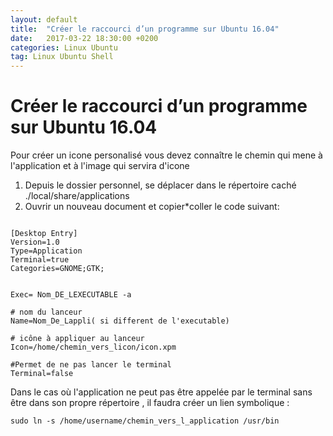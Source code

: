 ```yaml
---
layout: default
title:  "Créer le raccourci d’un programme sur Ubuntu 16.04"
date:   2017-03-22 18:30:00 +0200
categories: Linux Ubuntu
tag: Linux Ubuntu Shell
---
```


# Créer le raccourci d’un programme sur Ubuntu 16.04

Pour créer un icone personalisé  vous devez connaître le chemin qui mene à l'application et à l'image qui servira d'icone

1. Depuis le dossier personnel, se déplacer dans le répertoire caché ./local/share/applications
2. Ouvrir un nouveau document  et copier*coller le code suivant:

```SHELL

[Desktop Entry]
Version=1.0
Type=Application
Terminal=true
Categories=GNOME;GTK;


Exec= Nom_DE_LEXECUTABLE -a

# nom du lanceur
Name=Nom_De_Lappli( si different de l'executable)

# icône à appliquer au lanceur
Icon=/home/chemin_vers_licon/icon.xpm

#Permet de ne pas lancer le terminal
Terminal=false

```

Dans le cas où l'application ne peut pas être appelée  par le terminal sans être dans son propre répertoire , il faudra créer un lien symbolique :

```SHELL
sudo ln -s /home/username/chemin_vers_l_application /usr/bin
```

